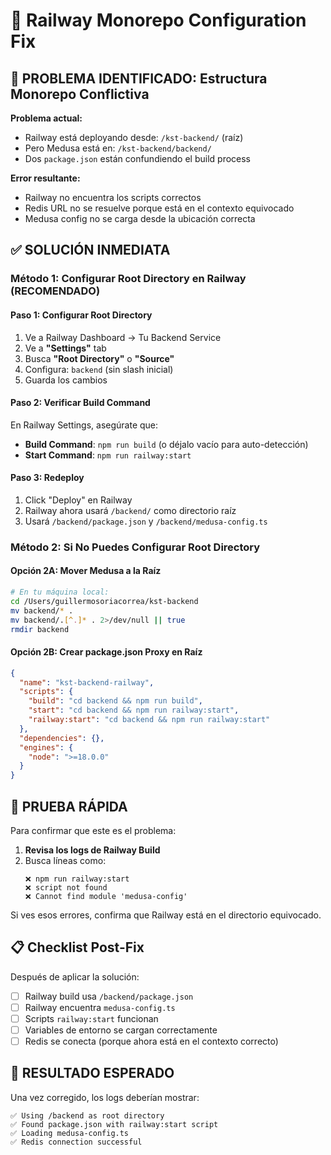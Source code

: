 # 🔧 Railway Monorepo Configuration Fix

## 🚨 PROBLEMA IDENTIFICADO: Estructura Monorepo Conflictiva

**Problema actual:**
- Railway está deployando desde: `/kst-backend/` (raíz)
- Pero Medusa está en: `/kst-backend/backend/`
- Dos `package.json` están confundiendo el build process

**Error resultante:**
- Railway no encuentra los scripts correctos
- Redis URL no se resuelve porque está en el contexto equivocado
- Medusa config no se carga desde la ubicación correcta

## ✅ SOLUCIÓN INMEDIATA

### Método 1: Configurar Root Directory en Railway (RECOMENDADO)

#### Paso 1: Configurar Root Directory
1. Ve a Railway Dashboard → Tu Backend Service
2. Ve a **"Settings"** tab
3. Busca **"Root Directory"** o **"Source"**
4. Configura: `backend` (sin slash inicial)
5. Guarda los cambios

#### Paso 2: Verificar Build Command
En Railway Settings, asegúrate que:
- **Build Command**: `npm run build` (o déjalo vacío para auto-detección)
- **Start Command**: `npm run railway:start`

#### Paso 3: Redeploy
1. Click "Deploy" en Railway
2. Railway ahora usará `/backend/` como directorio raíz
3. Usará `/backend/package.json` y `/backend/medusa-config.ts`

### Método 2: Si No Puedes Configurar Root Directory

#### Opción 2A: Mover Medusa a la Raíz
```bash
# En tu máquina local:
cd /Users/guillermosoriacorrea/kst-backend
mv backend/* .
mv backend/.[^.]* . 2>/dev/null || true
rmdir backend
```

#### Opción 2B: Crear package.json Proxy en Raíz
```json
{
  "name": "kst-backend-railway",
  "scripts": {
    "build": "cd backend && npm run build",
    "start": "cd backend && npm run railway:start",
    "railway:start": "cd backend && npm run railway:start"
  },
  "dependencies": {},
  "engines": {
    "node": ">=18.0.0"
  }
}
```

## 🎯 PRUEBA RÁPIDA

Para confirmar que este es el problema:

1. **Revisa los logs de Railway Build**
2. Busca líneas como:
   ```
   ❌ npm run railway:start
   ❌ script not found
   ❌ Cannot find module 'medusa-config'
   ```

Si ves esos errores, confirma que Railway está en el directorio equivocado.

## 📋 Checklist Post-Fix

Después de aplicar la solución:

- [ ] Railway build usa `/backend/package.json`
- [ ] Railway encuentra `medusa-config.ts`
- [ ] Scripts `railway:start` funcionan
- [ ] Variables de entorno se cargan correctamente
- [ ] Redis se conecta (porque ahora está en el contexto correcto)

## 🚀 RESULTADO ESPERADO

Una vez corregido, los logs deberían mostrar:
```
✅ Using /backend as root directory
✅ Found package.json with railway:start script
✅ Loading medusa-config.ts
✅ Redis connection successful
```
